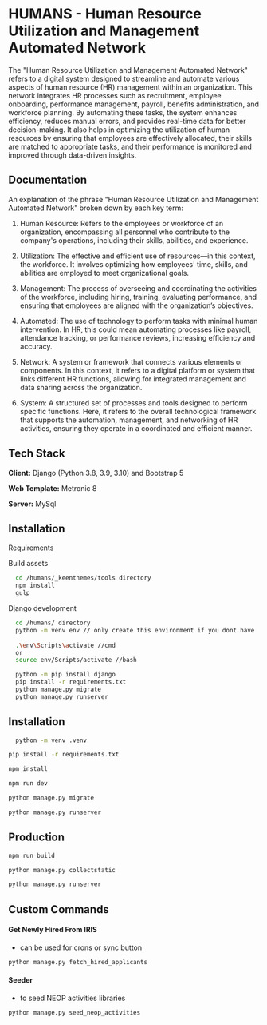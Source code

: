 
# HUMANS - Human Resource Utilization and Management Automated Network

The "Human Resource Utilization and Management Automated Network" refers to a digital system designed to streamline and automate various aspects of human resource (HR) management within an organization. This network integrates HR processes such as recruitment, employee onboarding, performance management, payroll, benefits administration, and workforce planning. By automating these tasks, the system enhances efficiency, reduces manual errors, and provides real-time data for better decision-making. It also helps in optimizing the utilization of human resources by ensuring that employees are effectively allocated, their skills are matched to appropriate tasks, and their performance is monitored and improved through data-driven insights.


## Documentation

An explanation of the phrase "Human Resource Utilization and Management Automated Network" broken down by each key term:

1. Human Resource: Refers to the employees or workforce of an organization, encompassing all personnel who contribute to the company's operations, including their skills, abilities, and experience.

2. Utilization: The effective and efficient use of resources—in this context, the workforce. It involves optimizing how employees' time, skills, and abilities are employed to meet organizational goals.

3. Management: The process of overseeing and coordinating the activities of the workforce, including hiring, training, evaluating performance, and ensuring that employees are aligned with the organization’s objectives.

4. Automated: The use of technology to perform tasks with minimal human intervention. In HR, this could mean automating processes like payroll, attendance tracking, or performance reviews, increasing efficiency and accuracy.

5. Network: A system or framework that connects various elements or components. In this context, it refers to a digital platform or system that links different HR functions, allowing for integrated management and data sharing across the organization.

6. System: A structured set of processes and tools designed to perform specific functions. Here, it refers to the overall technological framework that supports the automation, management, and networking of HR activities, ensuring they operate in a coordinated and efficient manner.
## Tech Stack

**Client:** Django (Python 3.8, 3.9, 3.10) and Bootstrap 5

**Web Template:** Metronic 8

**Server:** MySql


## Installation
Requirements

Build assets

```bash
  cd /humans/_keenthemes/tools directory
  npm install
  gulp
```

Django development

```bash
  cd /humans/ directory
  python -m venv env // only create this environment if you dont have
    
  .\env\Scripts\activate //cmd
  or
  source env/Scripts/activate //bash

  python -m pip install django
  pip install -r requirements.txt
  python manage.py migrate
  python manage.py runserver
```


## Installation

```bash
  python -m venv .venv
```
```bash
pip install -r requirements.txt
```

```bash
npm install
```

```bash
npm run dev
```

```bash
python manage.py migrate
```

```bash
python manage.py runserver
```
## Production

```bash
npm run build
```

```bash
python manage.py collectstatic
```

```bash
python manage.py runserver
```

## Custom Commands

#### Get Newly Hired From IRIS
- can be used for crons or sync button

```bash
python manage.py fetch_hired_applicants
```

#### Seeder
- to seed NEOP activities libraries

```bash
python manage.py seed_neop_activities
```